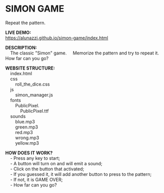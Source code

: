 # SIMON GAME
Repeat the pattern.  
  
  
**LIVE DEMO:**  
    https://alunazzi.github.io/simon-game/index.html


**DESCRIPTION:**  
    The classic "Simon" game.
    Memorize the pattern and try to repeat it. How far can you go?


**WEBSITE STRUCTURE:**   
    index.html  
    css  
        roll_the_dice.css  
    js  
        simon_manager.js  
    fonts  
        PublicPixel.  
            PublicPixel.ttf  
    sounds  
        blue.mp3  
        green.mp3  
        red.mp3  
        wrong.mp3  
        yellow.mp3  


**HOW DOES IT WORK?**  
    - Press any key to start;  
    - A button will turn on and will emit a sound;  
    - Click on the button that activated;  
    - If you guessed it, it will add another button to press to the pattern;  
    - If not, it is GAME OVER;  
    - How far can you go?  
